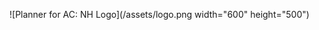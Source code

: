 ![Planner for AC: NH Logo](/assets/logo.png width="600" height="500")

![<img src="/assets/google-play-badge.png">](https://play.google.com/store/apps/details?id=com.csven.acnhplanner)

![<img src="/assets/black.svg">](https://apps.apple.com/us/app/planner-for-ac-nh/id1499309768?itsct=apps_box&amp;itscg=30200)
